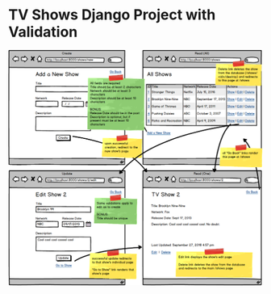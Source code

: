 # TV Shows Django Project with Validation

![Image to recreate](tv_shows_app/static/img/tv_shows_django_templates.png)
